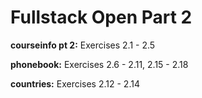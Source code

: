 # Fullstack Open Part 2

**courseinfo pt 2:** Exercises 2.1 - 2.5

**phonebook:** Exercises 2.6 - 2.11, 2.15 - 2.18

**countries:** Exercises 2.12 - 2.14
